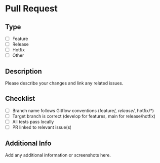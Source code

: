# Pull Request

## Type

- [ ] Feature
- [ ] Release
- [ ] Hotfix
- [ ] Other

## Description

Please describe your changes and link any related issues.

## Checklist

- [ ] Branch name follows Gitflow conventions (feature/*, release/*, hotfix/*)
- [ ] Target branch is correct (develop for features, main for release/hotfix)
- [ ] All tests pass locally
- [ ] PR linked to relevant issue(s)

## Additional Info

Add any additional information or screenshots here.